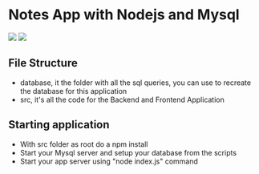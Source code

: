 # Notes App with Nodejs and Mysql
![](docs/screenshot2.png)
![](docs/screenshot.png)

## File Structure
- database, it the folder with all the sql queries, you can use to recreate the database for this application
- src, it's all the code for the Backend and Frontend Application

## Starting application
- With src folder as root do a npm install
- Start your Mysql server and setup your database from the scripts
- Start your app server using "node index.js" command
